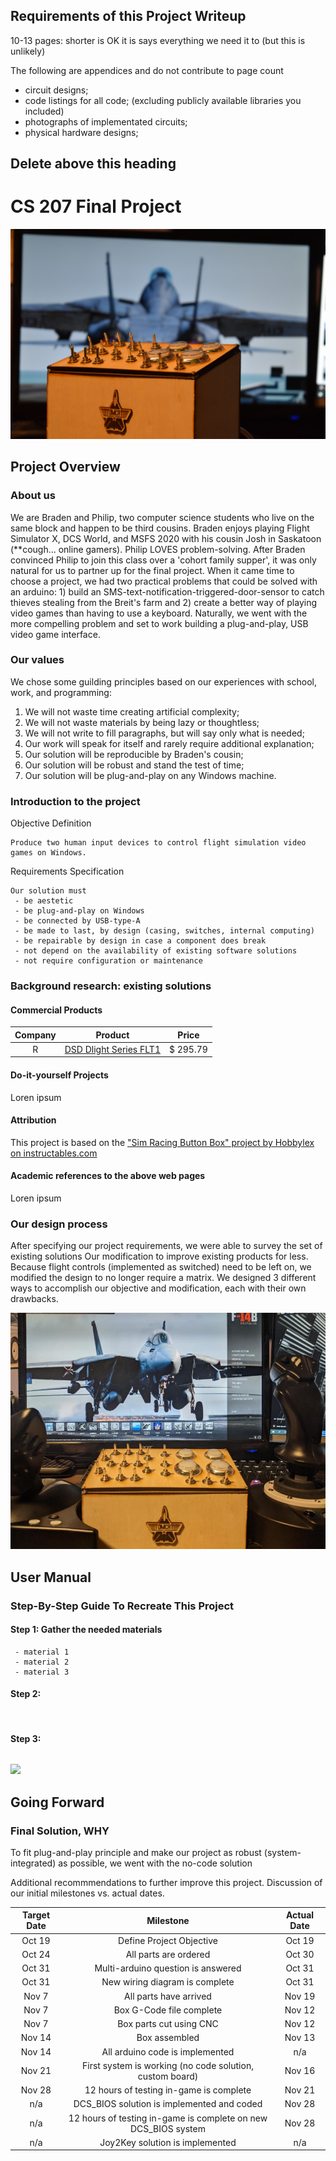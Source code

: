 ## Requirements of this Project Writeup

10-13 pages: shorter is OK it is says everything we need it to (but this is unlikely)

The following are appendices and do not contribute to page count
 - circuit designs;
 - code listings for all code; (excluding publicly available libraries you included)
 - photographs of implementated circuits;
 - physical hardware designs;
 
## Delete above this heading
 
 
 
 
 
 
 
 
# CS 207 Final Project








![](https://github.com/pkottenbreit/cs207/blob/main/DSC_0037%20(Large).png)
## Project Overview

### About us
We are Braden and Philip, two computer science students who live on the same block and happen to be third cousins. Braden enjoys playing Flight Simulator X, DCS World, and MSFS 2020 with his cousin Josh in Saskatoon (\*\*cough... online gamers). Philip LOVES problem-solving. After Braden convinced Philip to join this class over a 'cohort family supper', it was only natural for us to partner up for the final project.
When it came time to choose a project, we had two practical problems that could be solved with an arduino: 1) build an SMS-text-notification-triggered-door-sensor to catch thieves stealing from the Breit's farm and 2) create a better way of playing video games than having to use a keyboard. Naturally, we went with the more compelling problem and set to work building a plug-and-play, USB video game interface.

### Our values
We chose some guilding principles based on our experiences with school, work, and programming:
 1) We will not waste time creating artificial complexity;
 2) We will not waste materials by being lazy or thoughtless;
 3) We will not write to fill paragraphs, but will say only what is needed;
 4) Our work will speak for itself and rarely require additional explanation;
 5) Our solution will be reproducible by Braden's cousin;
 6) Our solution will be robust and stand the test of time;
 7) Our solution will be plug-and-play on any Windows machine.

### Introduction to the project
Objective Definition

```
Produce two human input devices to control flight simulation video games on Windows.
```

Requirements Specification
```
Our solution must
 - be aestetic
 - be plug-and-play on Windows
 - be connected by USB-type-A
 - be made to last, by design (casing, switches, internal computing)
 - be repairable by design in case a component does break
 - not depend on the availability of existing software solutions
 - not require configuration or maintenance
```

### Background research: existing solutions
#### Commercial Products
Company | Product | Price
:-----:|:-----:|:-----:
R | [DSD Dlight Series FLT1](https://www.rseat-europe.com/DSD-Flight-Series-FLT1-ButtonBox-FlightSim-Hardware) | $ 295.79


#### Do-it-yourself Projects
Loren ipsum
#### Attribution
This project is based on the ["Sim Racing Button Box" project by Hobbylex on instructables.com](https://www.instructables.com/Sim-Racing-Button-Box/)
#### Academic references to the above web pages
Loren ipsum

### Our design process
After specifying our project requirements, we were able to survey the set of existing solutions
Our modification to improve existing products for less.
Because flight controls (implemented as switched) need to be left on, we modified the design to no longer require a matrix. We designed 3 different ways to accomplish our objective and modification, each with their own drawbacks.













![](https://github.com/pkottenbreit/cs207/blob/main/PXL_20201207_211711012.jpg)
## User Manual


### Step-By-Step Guide To Recreate This Project

#### Step 1: Gather the needed materials
```
 - material 1
 - material 2
 - material 3
```

#### Step 2:
```


```

#### Step 3:
```

```







![](https://github.com/pkottenbreit/cs207/blob/main/ezgif-7-4845a1ead6e1.gif)

## Going Forward

### Final Solution, WHY
To fit plug-and-play principle and make our project as robust (system-integrated) as possible, we went with the no-code solution

Additional recommmendations to further improve this project.
Discussion of our initial milestones vs. actual dates.

Target Date | Milestone | Actual Date
:-------------------------:|:-------------------------:|:-------------------------:
Oct 19 | Define Project Objective | Oct 19
Oct 24 | All parts are ordered | Oct 30
Oct 31 | Multi-arduino question is answered | Oct 31
Oct 31 | New wiring diagram is complete | Oct 31
Nov 7  | All parts have arrived | Nov 19
Nov 7  | Box G-Code file complete | Nov 12
Nov 7  | Box parts cut using CNC | Nov 12
Nov 14 | Box assembled | Nov 13
Nov 14 | All arduino code is implemented | n/a
Nov 21 | First system is working (no code solution, custom board) | Nov 16
Nov 28 | 12 hours of testing in-game is complete | Nov 21
n/a | DCS_BIOS solution is implemented and coded | Nov 28
n/a | 12 hours of testing in-game is complete on new DCS_BIOS system | Nov 28
n/a | Joy2Key solution is implemented | n/a

